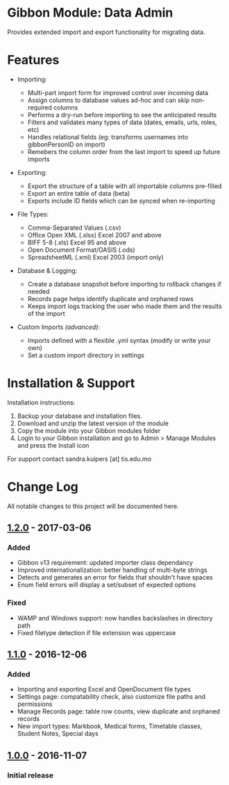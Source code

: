# Gibbon Module: Data Admin
Provides extended import and export functionality for migrating data.

Features
========

* Importing:
  - Multi-part import form for improved control over incoming data
  - Assign columns to database values ad-hoc and can skip non-required columns
  - Performs a dry-run before importing to see the anticipated results
  - Filters and validates many types of data (dates, emails, urls, roles, etc)
  - Handles relational fields (eg: transforms usernames into gibbonPersonID on import)
  - Remebers the column order from the last import to speed up future imports

* Exporting:
  - Export the structure of a table with all importable columns pre-filled
  - Export an entire table of data (beta)
  - Exports include ID fields which can be synced when re-importing

* File Types:
  - Comma-Separated Values (.csv)
  - Office Open XML (.xlsx) Excel 2007 and above
  - BIFF 5-8 (.xls) Excel 95 and above
  - Open Document Format/OASIS (.ods)
  - SpreadsheetML (.xml) Excel 2003 (import only)

* Database & Logging:
  - Create a database snapshot before importing to rollback changes if needed
  - Records page helps identify duplicate and orphaned rows
  - Keeps import logs tracking the user who made them and the results of the import

* Custom Imports _(advanced)_:
   - Imports defined with a flexible .yml syntax (modify or write your own)
   - Set a custom import directory in settings


Installation & Support
======================

Installation instructions:

1. Backup your database and installation files.
2. Download and unzip the latest version of the module
3. Copy the module into your Gibbon modules folder
3. Login to your Gibbon installation and go to Admin > Manage Modules and press the Install icon

For support contact sandra.kuipers [at] tis.edu.mo


Change Log
==============

All notable changes to this project will be documented here.

## [1.2.0] - 2017-03-06
### Added
- Gibbon v13 requirement: updated importer class dependancy
- Improved internationalization: better handling of multi-byte strings
- Detects and generates an error for fields that shouldn't have spaces
- Enum field errors will display a set/subset of expected options
### Fixed
- WAMP and Windows support: now handles backslashes in directory path
- Fixed filetype detection if file extension was uppercase

## [1.1.0] - 2016-12-06
### Added
- Importing and exporting Excel and OpenDocument file types
- Settings page: compatability check, also customize file paths and permissions
- Manage Records page: table row counts, view duplicate and orphaned records
- New import types: Markbook, Medical forms, Timetable classes, Student Notes, Special days

## [1.0.0] - 2016-11-07
### Initial release

[Unreleased]: https://github.com/SKuipers/module-dataAdmin/compare/v1.1...HEAD
[1.2.0]: https://github.com/SKuipers/module-dataAdmin/compare/v1.1...v1.2
[1.1.0]: https://github.com/SKuipers/module-dataAdmin/compare/v1.0...v1.1
[1.0.0]: https://github.com/SKuipers/module-dataAdmin/releases/tag/v1.0
